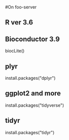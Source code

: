 
#On foo-server

## R ver 3.6

## Bioconductor 3.9
biocLite()


## plyr
install.packages("dplyr")


## ggplot2 and more

install.packages("tidyverse")

## tidyr
install.packages("tidyr")
